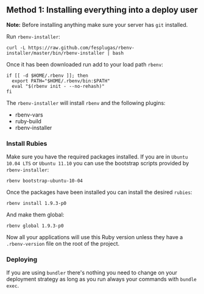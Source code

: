 ## Method 1: Installing everything into a deploy user

**Note:** Before installing anything make sure your server has `git` installed.

Run `rbenv-installer`:

    curl -L https://raw.github.com/fesplugas/rbenv-installer/master/bin/rbenv-installer | bash

Once it has been downloaded run add to your load path `rbenv`:

```
if [[ -d $HOME/.rbenv ]]; then
  export PATH="$HOME/.rbenv/bin:$PATH"
  eval "$(rbenv init - --no-rehash)"
fi
```

The `rbenv-installer` will install `rbenv` and the following plugins:

- rbenv-vars
- ruby-build
- rbenv-installer

### Install Rubies

Make sure you have the required packages installed. If you are in `Ubuntu 10.04 LTS` or `Ubuntu 11.10` you can use the bootstrap scripts provided by `rbenv-installer`:

    rbenv bootstrap-ubuntu-10-04

Once the packages have been installed you can install the desired `rubies`:

    rbenv install 1.9.3-p0

And make them global:

    rbenv global 1.9.3-p0

Now all your applications will use this Ruby version unless they have a `.rbenv-version` file on the root of the project.

### Deploying

If you are using `bundler` there's nothing you need to change on your deployment strategy as long as you run always your commands with `bundle exec`.